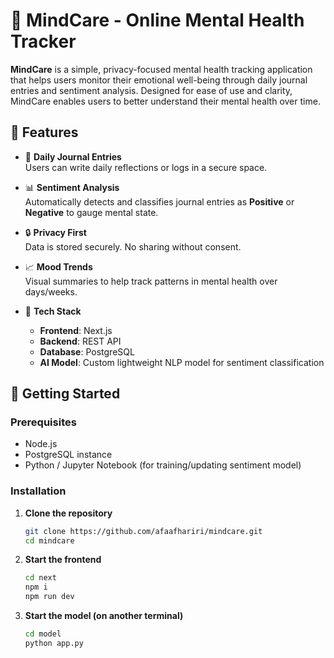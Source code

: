 # 🧠 MindCare - Online Mental Health Tracker

**MindCare** is a simple, privacy-focused mental health tracking application that helps users monitor their emotional well-being through daily journal entries and sentiment analysis. Designed for ease of use and clarity, MindCare enables users to better understand their mental health over time.

## 🌟 Features

- 📅 **Daily Journal Entries**  
  Users can write daily reflections or logs in a secure space.

- 📊 **Sentiment Analysis**  
  Automatically detects and classifies journal entries as **Positive** or **Negative** to gauge mental state.

- 🔒 **Privacy First**  
  Data is stored securely. No sharing without consent.

- 📈 **Mood Trends**  
  Visual summaries to help track patterns in mental health over days/weeks.

- 🧩 **Tech Stack**
  - **Frontend**: Next.js
  - **Backend**: REST API
  - **Database**: PostgreSQL
  - **AI Model**: Custom lightweight NLP model for sentiment classification

## 🚀 Getting Started

### Prerequisites
- Node.js
- PostgreSQL instance
- Python / Jupyter Notebook (for training/updating sentiment model)

### Installation

1. **Clone the repository**
   ```bash
   git clone https://github.com/afaafhariri/mindcare.git
   cd mindcare
2. **Start the frontend**
   ```bash
   cd next
   npm i
   npm run dev
3. **Start the model (on another terminal)**
   ```bash
   cd model
   python app.py

